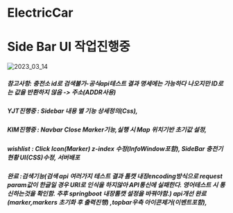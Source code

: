 # ElectricCar
#  Side Bar UI 작업진행중
![2023_03_14](https://user-images.githubusercontent.com/84373336/224666370-1d5e2b83-160f-453d-992b-fcdea4550201.png)
##### 참고사항: 충전소 id로 검색불가-공식api테스트 결과 명세에는 가능하다 나오지만 ID로는 값을 반환하지 않음 -> 주소(ADDR사용)

#####  YJT진행중 :  Sidebar 내용 별 기능 상세정의(Css),
#####  KIM진행중 :  Navbar Close Marker기능,실행 시 Map 위치기반 초기값 설정,
##### wishlist :  Click Icon(Marker) z-index 수정(InfoWindow포함), SideBar 충전기현황 UI(CSS)수정, 서버배포
##### 완료 :검색기능(검색 api 여러가지 테스트 결과 톰캣 내장encoding방식으로 request param값이 한글일 경우 URI로 인식을 하지않아 API통신에 실패한다. 영어테스트 시 통신하는것을 확인함. 추후 springboot 내장톰캣 설정을 바꿔야함.) api개선 완료(marker,markers 초기화 후 출력진행)  ,topbar우측 아이콘제거(이벤트포함),
